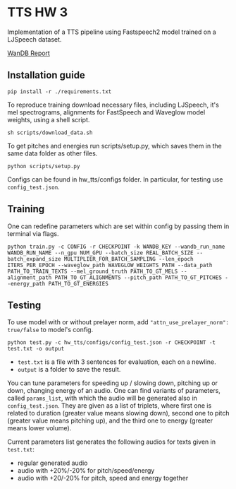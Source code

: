 # TTS HW 3

Implementation of a TTS pipeline using Fastspeech2 model trained on a LJSpeech dataset.

[WanDB Report](https://wandb.ai/kkorolev/tts_project/reports/HW3-TTS--Vmlldzo2MDQ1MTg5)

## Installation guide

```shell
pip install -r ./requirements.txt
```

To reproduce training download necessary files, including LJSpeech, it's mel spectrograms, alignments for FastSpeech and Waveglow model weights, using a shell script. 
```shell
sh scripts/download_data.sh
```
To get pitches and energies run scripts/setup.py, which saves them in the same data folder as other files.
```shell
python scripts/setup.py
```

Configs can be found in hw_tts/configs folder. In particular, for testing use `config_test.json`.

## Training
One can redefine parameters which are set within config by passing them in terminal via flags.
```shell
python train.py -c CONFIG -r CHECKPOINT -k WANDB_KEY --wandb_run_name WANDB_RUN_NAME --n_gpu NUM_GPU --batch_size REAL_BATCH_SIZE --batch_expand_size MULTIPLIER_FOR_BATCH_SAMPLING --len_epoch ITERS_PER_EPOCH --waveglow_path WAVEGLOW_WEIGHTS_PATH --data_path PATH_TO_TRAIN_TEXTS --mel_ground_truth PATH_TO_GT_MELS --alignment_path PATH_TO_GT_ALIGNMENTS --pitch_path PATH_TO_GT_PITCHES --energy_path PATH_TO_GT_ENERGIES
```

## Testing
To use model with or without prelayer norm, add `"attn_use_prelayer_norm": true/false` to model's config.
```shell
python test.py -c hw_tts/configs/config_test.json -r CHECKPOINT -t test.txt -o output
```
- `test.txt` is a file with 3 sentences for evaluation, each on a newline.
- `output` is a folder to save the result.

You can tune parameters for speeding up / slowing down, pitching up or down, changing energy of an audio. One can find variants of parameters, called `params_list`, with which the audio will be generated also in `config_test.json`. They are given as a list of triplets, where first one is related to duration (greater value means slowing down), second one to pitch (greater value means pitching up), and the third one to energy (greater means lower volume).


Current parameters list generates the following audios for texts given in `test.txt`:
- regular generated audio
- audio with +20%/-20% for pitch/speed/energy
- audio with +20/-20% for pitch, speed and energy together
